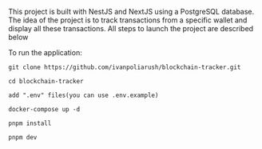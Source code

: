 This project is built with NestJS and NextJS using a PostgreSQL database. The idea of the project is to track transactions from a specific wallet and display all these transactions. All steps to launch the project are described below

To run the application:

    git clone https://github.com/ivanpoliarush/blockchain-tracker.git

    cd blockchain-tracker

    add ".env" files(you can use .env.example)

    docker-compose up -d

    pnpm install

    pnpm dev
